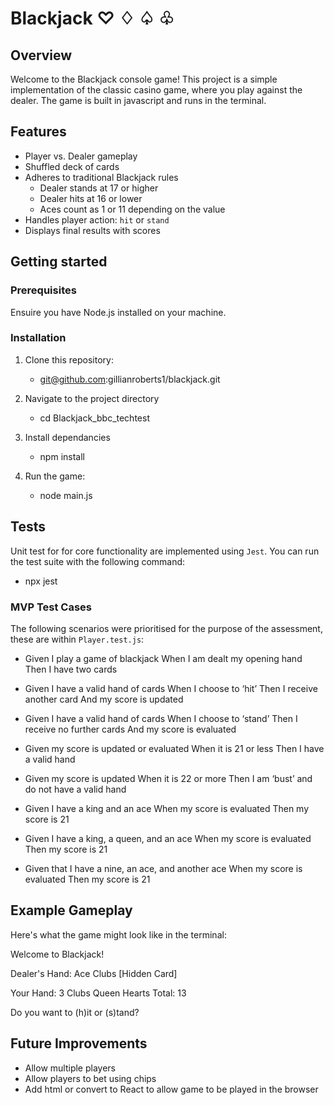 # Blackjack ♡ ♢ ♤ ♧ 

## Overview
Welcome to the Blackjack console game! This project is a simple implementation of the classic casino game, where you play against the dealer. The game is built in javascript and runs in the terminal.

## Features

- Player vs. Dealer gameplay
- Shuffled deck of cards
- Adheres to traditional Blackjack rules
  - Dealer stands at 17 or higher
  - Dealer hits at 16 or lower
  - Aces count as 1 or 11 depending on the value
- Handles player action: `hit` or `stand`
- Displays final results with scores

## Getting started

### Prerequisites

Ensuire you have Node.js installed on your machine.

### Installation

1. Clone this repository:
   - git@github.com:gillianroberts1/blackjack.git

2. Navigate to the project directory
   - cd Blackjack_bbc_techtest

3. Install dependancies
   - npm install

4. Run the game:
   - node main.js

## Tests

Unit test for for core functionality are implemented using `Jest`. You can run the test suite with the following command:
  - npx jest

### MVP Test Cases

The following scenarios were prioritised for the purpose of the assessment, these are within `Player.test.js`:

- Given I play a game of blackjack
When I am dealt my opening hand
Then I have two cards

- Given I have a valid hand of cards
When I choose to ‘hit’
Then I receive another card
And my score is updated

- Given I have a valid hand of cards
When I choose to ‘stand’
Then I receive no further cards
And my score is evaluated

- Given my score is updated or evaluated
When it is 21 or less
Then I have a valid hand

- Given my score is updated
When it is 22 or more 
Then I am ‘bust’ and do not have a valid hand

- Given I have a king and an ace
When my score is evaluated
Then my score is 21

- Given I have a king, a queen, and an ace
When my score is evaluated
Then my score is 21

- Given that I have a nine, an ace, and another ace
When my score is evaluated
Then my score is 21	

## Example Gameplay

Here's what the game might look like in the terminal:

Welcome to Blackjack!

Dealer's Hand:
  Ace Clubs
  [Hidden Card]

Your Hand:
  3 Clubs
  Queen Hearts
Total: 13

Do you want to (h)it or (s)tand? 

## Future Improvements
- Allow multiple players
- Allow players to bet using chips
- Add html or convert to React to allow game to be played in the browser
